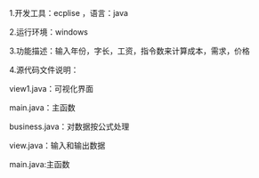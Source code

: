 1.开发工具：ecplise    ，语言：java

2.运行环境：windows

3.功能描述：输入年份，字长，工资，指令数来计算成本，需求，价格

4.源代码文件说明：

view1.java：可视化界面

main.java：主函数

business.java：对数据按公式处理

view.java：输入和输出数据

main.java:主函数

